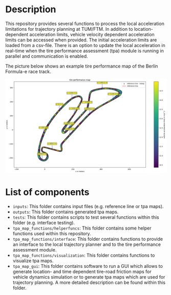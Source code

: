 # Description
This repository provides several functions to process the local acceleration limitations for trajectory planning at
TUM/FTM. In addition to location-dependent acceleration limits, vehicle velocity dependent acceleration limits can be
accessed when provided.
The initial acceleration limits are loaded from a csv-file. There is an option to update the local acceleration in
real-time when the tire performance assessment (tpa) module is running in parallel and communication is enabled.

The picture below shows an example tire performance map of the Berlin Formula-e race track.

![tpamap_berlin](/resources/tpamap_berlin.png)

# List of components
* `inputs`: This folder contains input files (e.g. reference line or tpa maps).
* `outputs`: This folder contains generated tpa maps.
* `tests`: This folder contains scripts to test several functions within this folder (e.g. interface testing).
* `tpa_map_functions/helperfuncs`: This folder contains some helper functions used within this repository.
* `tpa_map_functions/interface`: This folder contains functions to provide an interface to the local trajectory planner and to the
tire performance assessment module.
* `tpa_map_functions/visualization`: This folder contains functions to visualize tpa maps.
* `tpa_map_gui`: This folder contains software to run a GUI which allows to generate location- and time dependent tire-road friction maps for vehicle dynamics simulation or to generate tpa maps which are used for trajectory planning. A more detailed description can be found within this folder.
